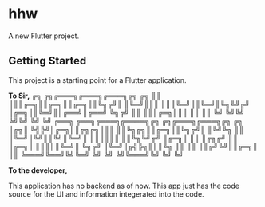 # hhw

A new Flutter project.

## Getting Started

This project is a starting point for a Flutter application.


**To Sir,**
  ╔╗ ╔╗╔═══╗╔═══╗╔═══╗╔╗  ╔╗
  ║║ ║║║╔═╗║║╔═╗║║╔═╗║║╚╗╔╝║
  ║╚═╝║║║ ║║║╚═╝║║╚═╝║╚╗╚╝╔╝
  ║╔═╗║║╚═╝║║╔══╝║╔══╝ ╚╗╔╝
  ║║ ║║║╔═╗║║║   ║║     ║║
  ╚╝ ╚╝╚╝ ╚╝╚╝   ╚╝     ╚╝
╔══╗ ╔══╗╔═══╗╔════╗╔╗ ╔╗╔═══╗╔═══╗╔╗  ╔╗
║╔╗║ ╚╣╠╝║╔═╗║║╔╗╔╗║║║ ║║╚╗╔╗║║╔═╗║║╚╗╔╝║
║╚╝╚╗ ║║ ║╚═╝║╚╝║║╚╝║╚═╝║ ║║║║║║ ║║╚╗╚╝╔╝
║╔═╗║ ║║ ║╔╗╔╝  ║║  ║╔═╗║ ║║║║║╚═╝║ ╚╗╔╝
║╚═╝║╔╣╠╗║║║╚╗  ║║  ║║ ║║╔╝╚╝║║╔═╗║  ║║
╚═══╝╚══╝╚╝╚═╝  ╚╝  ╚╝ ╚╝╚═══╝╚╝ ╚╝  ╚╝


**To the developer,**

This application has no backend as of now. This app just has the code source for the UI and information integerated into the code.
